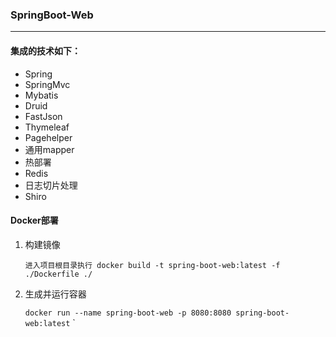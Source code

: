 
### SpringBoot-Web
---

#### 集成的技术如下：
* Spring
* SpringMvc
* Mybatis
* Druid
* FastJson
* Thymeleaf
* Pagehelper
* 通用mapper
* 热部署
* Redis
* 日志切片处理
* Shiro

#### Docker部署
1. 构建镜像
    
    `进入项目根目录执行 docker build -t spring-boot-web:latest -f ./Dockerfile ./`
 
2. 生成并运行容器

    `docker run --name spring-boot-web -p 8080:8080 spring-boot-web:latest`
`


